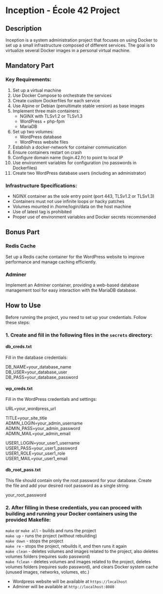 # Inception - École 42 Project

## Description

Inception is a system administration project that focuses on using Docker to set up a small infrastructure composed of different services. The goal is to virtualize several Docker images in a personal virtual machine.

## Mandatory Part

### Key Requirements:

1. Set up a virtual machine
2. Use Docker Compose to orchestrate the services
3. Create custom Dockerfiles for each service
4. Use Alpine or Debian (penultimate stable version) as base images
5. Implement three main containers:
   - NGINX with TLSv1.2 or TLSv1.3
   - WordPress + php-fpm
   - MariaDB
6. Set up two volumes:
   - WordPress database
   - WordPress website files
7. Establish a docker-network for container communication
8. Ensure containers restart on crash
9. Configure domain name (login.42.fr) to point to local IP
10. Use environment variables for configuration (no passwords in Dockerfiles)
11. Create two WordPress database users (including an administrator)

### Infrastructure Specifications:

- NGINX container as the sole entry point (port 443, TLSv1.2 or TLSv1.3)
- Containers must not use infinite loops or hacky patches
- Volumes mounted in /home/login/data on the host machine
- Use of latest tag is prohibited
- Proper use of environment variables and Docker secrets recommended

## Bonus Part

### Redis Cache

Set up a Redis cache container for the WordPress website to improve performance and manage caching efficiently.

### Adminer

Implement an Adminer container, providing a web-based database management tool for easy interaction with the MariaDB database.

## How to Use

Before running the project, you need to set up your credentials. Follow these steps:

### 1. Create and fill in the following files in the `secrets` directory:

#### db_creds.txt
Fill in the database credentials:

DB_NAME=your_database_name  
DB_USER=your_database_user  
DB_PASS=your_database_password  

#### wp_creds.txt
Fill in the WordPress credentials and settings:

URL=your_wordpress_url  

TITLE=your_site_title  
ADMIN_LOGIN=your_admin_username  
ADMIN_PASS=your_admin_password  
ADMIN_MAIL=your_admin_email  

USER1_LOGIN=your_user1_username  
USER1_PASS=your_user1_password  
USER1_ROLE=your_user1_role  
USER1_MAIL=your_user1_email  

#### db_root_pass.txt
This file should contain only the root password for your database. Create the file and add your desired root password as a single string:

your_root_password  

### 2. After filling in these credentials, you can proceed with building and running your Docker containers using the provided Makefile:

`make` or `make all` - builds and runs the project  
`make up` - runs the project (without rebuilding)  
`make down` -  stops the project  
`make re` - stops the project, rebuilds it, and then runs it again  
`make clean` - deletes volumes and images related to the project, also deletes volumes folders (requires sudo password)  
`make fclean` - deletes volumes and images related to the project, deletes volumes folders (requires sudo password), and clears Docker system cache (unused images, networks, volumes, etc.)

- Wordpress website will be available at `https://localhost`
- Adminer will be available at `http://localhost:8080`

